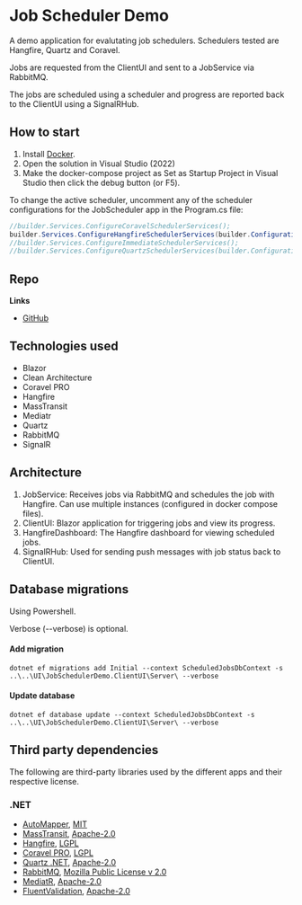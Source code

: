 # Job Scheduler Demo

A demo application for evalutating job schedulers. Schedulers tested are Hangfire, Quartz and Coravel.

Jobs are requested from the ClientUI and sent to a JobService via RabbitMQ. 

The jobs are scheduled using a scheduler and progress are reported back to the ClientUI using a SignalRHub.

## How to start
1. Install [Docker](https://www.docker.com/).
2. Open the solution in Visual Studio (2022)
3. Make the docker-compose project as Set as Startup Project in Visual Studio then click the debug button (or F5).

To change the active scheduler, uncomment any of the scheduler configurations for the JobScheduler app in the Program.cs file:

```csharp
//builder.Services.ConfigureCoravelSchedulerServices();
builder.Services.ConfigureHangfireSchedulerServices(builder.Configuration);
//builder.Services.ConfigureImmediateSchedulerServices();
//builder.Services.ConfigureQuartzSchedulerServices(builder.Configuration);
```

## Repo

**Links**
- [GitHub](https://github.com/migaweb/JobSchedulerDemo)

## Technologies used
- Blazor
- Clean Architecture
- Coravel PRO
- Hangfire
- MassTransit
- Mediatr
- Quartz
- RabbitMQ
- SignalR


## Architecture
1. JobService: Receives jobs via RabbitMQ and schedules the job with Hangfire. Can use multiple instances (configured in docker compose files).
2. ClientUI: Blazor application for triggering jobs and view its progress.
3. HangfireDashboard: The Hangfire dashboard for viewing scheduled jobs.
4. SignalRHub: Used for sending push messages with job status back to ClientUI.

## Database migrations
Using Powershell.

Verbose (--verbose) is optional.

#### Add migration
```
dotnet ef migrations add Initial --context ScheduledJobsDbContext -s ..\..\UI\JobSchedulerDemo.ClientUI\Server\ --verbose
```

#### Update database
```
dotnet ef database update --context ScheduledJobsDbContext -s ..\..\UI\JobSchedulerDemo.ClientUI\Server\ --verbose
```

## Third party dependencies
The following are third-party libraries used by the different apps and their respective license.
### .NET
- [AutoMapper](https://automapper.org/), [MIT](https://mit-license.org/)
- [MassTransit](https://masstransit-project.com/), [Apache-2.0](https://licenses.nuget.org/Apache-2.0)
- [Hangfire](https://www.hangfire.io/), [LGPL](https://raw.githubusercontent.com/HangfireIO/Hangfire/master/LICENSE.md)
- [Coravel PRO](https://www.pro.coravel.net/), [LGPL](https://www.pro.coravel.net/pricing)
- [Quartz .NET](https://www.quartz-scheduler.net/), [Apache-2.0](https://licenses.nuget.org/Apache-2.0)
- [RabbitMQ](https://www.rabbitmq.com/), [Mozilla Public License v 2.0](https://www.rabbitmq.com/mpl.html)
- [MediatR](https://github.com/jbogard/MediatR), [Apache-2.0](https://licenses.nuget.org/Apache-2.0)
- [FluentValidation](https://fluentvalidation.net/), [Apache-2.0](https://licenses.nuget.org/Apache-2.0)

